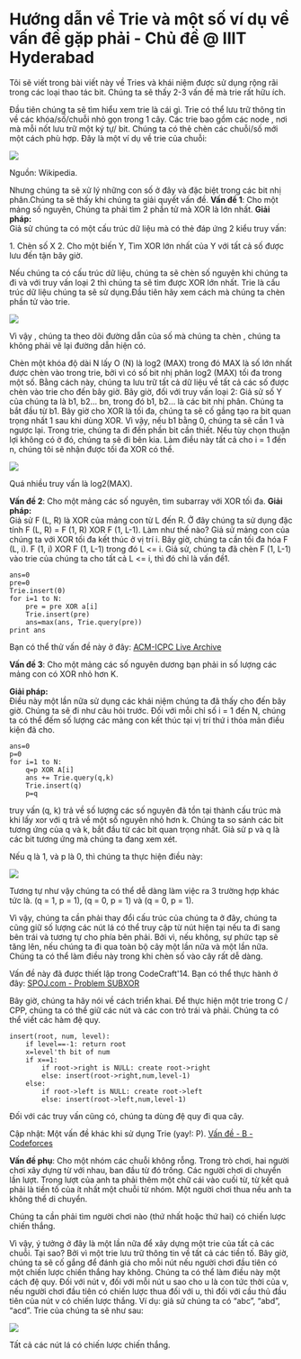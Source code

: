 
# Hướng dẫn về Trie và một số ví dụ về vấn đề gặp phải - Chủ đề @ IIIT Hyderabad 

Tôi sẽ viết trong bài viết này về Tries và khái niệm được sử dụng rộng rãi trong các loại thao tác bit. Chúng ta sẽ thấy 2-3 vấn đề mà trie rất hữu ích.

Đầu tiên chúng ta sẽ tìm hiểu xem trie là cái gì. Trie có thể lưu trữ thông tin về các khóa/số/chuỗi nhỏ gọn trong 1 cây.
Các trie bao gồm các node , nơi mà mỗi nốt lưu trữ một ký tự/ bit. Chúng ta có thẻ chèn các chuỗi/số mới một cách phù hợp.
Đây là một ví dụ về trie của chuỗi:

![][1]

  
Nguồn: Wikipedia.

Nhưng chúng ta sẽ xử lý những con số ở đây và đặc biệt trong các bit nhị phân.Chúng ta sẽ thấy khi chúng ta giải quyết vấn đề.
**Vấn đề 1**: Cho một mảng số nguyên,  Chúng ta phải tìm 2 phần tử mà XOR là lớn nhất.
**Giải pháp:**  
Giả sử chúng ta có một cấu trúc dữ liệu mà có thẻ đáp ứng 2 kiểu truy vấn:

1\. Chèn số X
2\. Cho một biến Y, Tìm XOR lớn nhất của Y  với tất cả số được lưu đến tận bây giờ.

Nếu chúng ta có cấu trúc dữ liệu, chúng ta sẽ chèn  số nguyên khi chúng ta đi và với truy vấn loại 2 thì chúng ta sẽ tìm được XOR lớn nhất.
Trie là cấu trúc dữ liệu chúng ta sẽ sử dụng.Đầu tiên hãy xem cách mà chúng ta chèn phần tử vào trie.


![][2]

Vì vậy , chúng ta theo dõi đường dẫn của số mà chúng ta chèn , chúng ta không phải vẽ lại đường dẫn hiện có.

Chèn một khóa độ dài N lấy O (N) là log2 (MAX) trong đó MAX là số lớn nhất được chèn vào trong trie, bởi vì có số bit nhị phân log2 (MAX) tối đa trong một số.
Bằng cách này, chúng ta lưu trữ tất cả dữ liệu về tất cả các số được chèn vào trie cho đến bây giờ.
Bây giờ, đối với truy vấn loại 2: 
Giả sử số Y của chúng ta là b1, b2… bn, trong đó b1, b2… là các bit nhị phân. Chúng ta bắt đầu từ b1. Bây giờ cho XOR là tối đa, chúng ta sẽ cố gắng tạo ra bit quan trọng nhất 1 sau khi dùng XOR. Vì vậy, nếu b1 bằng 0, chúng ta sẽ cần 1 và ngược lại. Trong trie, chúng ta đi đến phần bit cần thiết. Nếu tùy chọn thuận lợi không có ở đó, chúng ta sẽ đi bên kia. Làm điều này tất cả cho i = 1 đến n, chúng tôi sẽ nhận được tối đa XOR có thể.

![][3]

Quá nhiều truy vấn là log2(MAX).

**Vấn đề 2**: Cho một mảng các số nguyên, tìm subarray với XOR tối đa.
**Giải pháp:**  
Giả sử F (L, R) là XOR của mảng con từ L đến R.
Ở đây chúng ta sử dụng đặc tính F (L, R) = F (1, R) XOR F (1, L-1). Làm như thế nào? Giả sử mảng con của chúng ta với XOR tối đa kết thúc ở vị trí i. Bây giờ, chúng ta cần tối đa hóa F (L, i). F (1, i) XOR F (1, L-1) trong đó L <= i. Giả sử, chúng ta đã chèn F (1, L-1) vào trie của chúng ta cho tất cả L <= i, thì đó chỉ là vấn đề1.
    
    
    ans=0
    pre=0
    Trie.insert(0)
    for i=1 to N:
        pre = pre XOR a[i]
        Trie.insert(pre)
        ans=max(ans, Trie.query(pre))
    print ans
    

Bạn có thể thử vấn đề này ở đây: [ACM-ICPC Live Archive][4]

**Vấn đề 3**: Cho một mảng các số nguyên dương bạn phải in số lượng các mảng con có XOR nhỏ hơn K.

**Giải pháp:**  
Điều này một lần nữa sử dụng các khái niệm chúng ta đã thấy cho đến bây giờ. Chúng ta sẽ đi như câu hỏi trước.
Đối với mỗi chỉ số i = 1 đến N, chúng ta có thể đếm số lượng các mảng con kết thúc tại vị trí thứ i thỏa mãn điều kiện đã cho. 

    
    
    ans=0
    p=0
    for i=1 to N:
        q=p XOR A[i]
        ans += Trie.query(q,k)
        Trie.insert(q)
        p=q
    

  
truy vấn (q, k) trả về số lượng các số nguyên đã tồn tại thành cấu trúc mà khi lấy xor với q trả về một số nguyên nhỏ hơn k.
Chúng ta so sánh các bit tương ứng của q và k, bắt đầu từ các bit quan trọng nhất. Giả sử p và q là các bit tương ứng mà chúng ta đang xem xét.

Nếu q là 1, và p là 0, thì chúng ta thực hiện điều này:

![][5]

Tương tự như vậy chúng ta có thể dễ dàng làm việc ra 3 trường hợp khác tức là. (q = 1, p = 1), (q = 0, p = 1) và (q = 0, p = 1).

Vì vậy, chúng ta cần phải thay đổi cấu trúc của chúng ta ở đây, chúng ta cũng giữ số lượng các nút lá có thể truy cập từ nút hiện tại nếu ta đi sang bên trái và tương tự cho phía bên phải. Bởi vì, nếu không, sự phức tạp sẽ tăng lên, nếu chúng ta đi qua toàn bộ cây một lần nữa và một lần nữa. Chúng ta có thể làm điều này trong khi chèn số vào cây rất dễ dàng.

Vấn đề này đã được thiết lập trong CodeCraft'14. Bạn có thể thực hành ở đây: [SPOJ.com - Problem SUBXOR][6]

Bây giờ, chúng ta hãy nói về cách triển khai.
Để thực hiện một trie trong C / CPP, chúng ta có thể giữ các nút và các con trỏ trái và phải. Chúng ta có thể viết các hàm đệ quy. 

    
    
    insert(root, num, level):
        if level==-1: return root
        x=level'th bit of num
        if x==1:
            if root->right is NULL: create root->right
            else: insert(root->right,num,level-1)
        else:
            if root->left is NULL: create root->left
            else: insert(root->left,num,level-1)
    

  
Đối với các truy vấn cũng có, chúng ta dùng đệ quy đi qua cây.

Cập nhật:
Một vấn đề khác khi sử dụng Trie (yay!: P). 
[Vấn đề - B - Codeforces][7]

**Vấn đề phụ**: Cho một nhóm các chuỗi không rỗng. Trong trò chơi, hai người chơi xây dựng từ với nhau, ban đầu từ đó trống. Các người chơi di chuyển lần lượt. Trong lượt của anh ta phải thêm một chữ cái vào cuối từ, từ kết quả phải là tiền tố của ít nhất một chuỗi từ nhóm. Một người chơi thua nếu anh ta không thể di chuyển.

Chúng ta cần phải tìm người chơi nào (thứ nhất hoặc thứ hai) có chiến lược chiến thắng.

Vì vậy, ý tưởng ở đây là một lần nữa để xây dựng một trie của tất cả các chuỗi. Tại sao? Bởi vì một trie lưu trữ thông tin về tất cả các tiền tố.
Bây giờ, chúng ta sẽ cố gắng để đánh giá cho mỗi nút nếu người chơi đầu tiên có một chiến lược chiến thắng hay không. Chúng ta có thể làm điều này một cách đệ quy. Đối với nút v, đối với mỗi nút u sao cho u là con tức thời của v, nếu người chơi đầu tiên có chiến lược thua đối với u, thì đối với cầu thủ đầu tiên của nút v có chiến lược thắng.
Ví dụ: giả sử chúng ta có “abc”, “abd”, “acd”. 
Trie của chúng ta sẽ như sau: 

![][8]

  
Tất cả các nút lá có chiến lược chiến thắng.

[1]: https://qph.fs.quoracdn.net/main-qimg-aea28d9cd34aaf2d5783f4cd04e5abbd
[2]: https://qph.fs.quoracdn.net/main-qimg-388217a1992f1b2aac51e9917aa76d9c
[3]: https://qph.fs.quoracdn.net/main-qimg-e5d624e2cd693d713840a30ca9aaa461
[4]: https://icpcarchive.ecs.baylor.edu/index.php?Itemid=8&category=345&option=com_onlinejudge&page=show_problem&problem=2683
[5]: https://qph.fs.quoracdn.net/main-qimg-f24ea5ecf11805e7bcd82a48bb9cad25
[6]: http://www.spoj.com/problems/SUBXOR
[7]: http://codeforces.com/contest/455/problem/B
[8]: https://qph.fs.quoracdn.net/main-qimg-f81def67dffcc9e95306d65b27daa2f7-c

  

